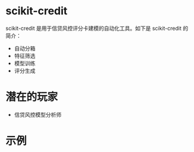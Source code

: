 # scikit-credit
scikit-credit 是用于信贷风控评分卡建模的自动化工具。如下是 scikit-credit 的简介：
* 自动分箱
* 特征筛选
* 模型训练
* 评分生成

# 潜在的玩家
* 信贷风控模型分析师

# 示例


